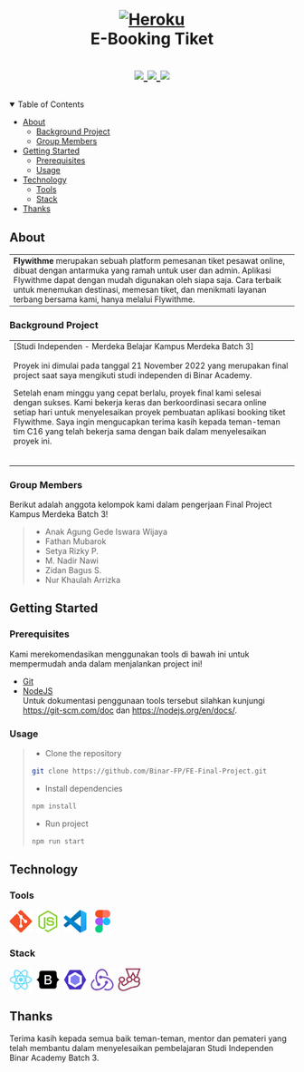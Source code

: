 <h1 align="center">
  <br>
  <a href="https://github.com/fiqriardiansyah/heroku-app"><img src="https://ik.imagekit.io/falonez/logo_-ZZF1GRrr.png?ik-sdk-version=javascript-1.4.3&updatedAt=1674137476268" alt="Heroku" style="width:45vw" ></a>
  <br>
  E-Booking Tiket
  <br>
  <p align="center">
    <a href="https://flywithme.my.id/">
      <img src="https://img.shields.io/badge/DemoProject-47B5FF.svg?style=for-the-badge&logo=chrome&logoColor=white&maxAge=2592000&amp;style=flat">
    </a>
    <a href="https://figma.com">
      <img src="https://img.shields.io/badge/FigmaDesign-ff69b4.svg?style=for-the-badge&logo=figma&logoColor=white&maxAge=2592000&amp;style=flat">
    </a>
    <a href="https://youtu.be/Dwkc0PzOI1o">
      <img src="https://img.shields.io/badge/Presentation-9772FB.svg?style=for-the-badge&logo=youtube&logoColor=white&maxAge=2592000&amp;style=flat">
    </a>
  </p>
</h1>

<details open="open">
<summary>Table of Contents</summary>

-   [About](#about)
    -   [Background Project](#background-project)
    -   [Group Members](#group-members)
-   [Getting Started](#getting-started)
    -   [Prerequisites](#prerequisites)
    -   [Usage](#usage)
-   [Technology](#technology)
    -   [Tools](#tools)
    -   [Stack](#stack)
-   [Thanks](#thanks)

</details>

## About

<table>
<tr>
<td>
<b>Flywithme</b> merupakan sebuah platform pemesanan tiket pesawat online, dibuat dengan antarmuka yang ramah untuk user dan admin. Aplikasi Flywithme dapat dengan mudah digunakan oleh siapa saja. Cara terbaik untuk menemukan destinasi, memesan tiket, dan menikmati layanan terbang bersama kami, hanya melalui Flywithme.


</td>
</tr>
</table>

### Background Project

<table>
<tr>
<td>
[Studi Independen - Merdeka Belajar Kampus Merdeka Batch 3]
<br><br>
Proyek ini dimulai pada tanggal 21 November 2022 yang merupakan final project saat saya mengikuti studi independen di Binar Academy.

Setelah enam minggu yang cepat berlalu, proyek final kami selesai dengan sukses. Kami bekerja keras dan berkoordinasi secara online setiap hari untuk menyelesaikan proyek pembuatan aplikasi booking tiket Flywithme. Saya ingin mengucapkan terima kasih kepada teman-teman tim C16 yang telah bekerja sama dengan baik dalam menyelesaikan proyek ini.
<br><br>
</td>
</tr>
</table>

### Group Members

Berikut adalah anggota kelompok kami dalam pengerjaan Final Project Kampus Merdeka Batch 3!

> -   Anak Agung Gede Iswara Wijaya
> -   Fathan Mubarok
> -   Setya Rizky P.
> -   M. Nadir Nawi
> -   Zidan Bagus S.
> -   Nur Khaulah Arrizka

## Getting Started

### Prerequisites

Kami merekomendasikan menggunakan tools di bawah ini untuk mempermudah anda dalam menjalankan project ini!

-   [Git](https://git-scm.com/downloads)
-   [NodeJS](https://nodejs.org/en/download/)
    <br>
    Untuk dokumentasi penggunaan tools tersebut silahkan kunjungi https://git-scm.com/doc dan https://nodejs.org/en/docs/.

### Usage

> -   Clone the repository
>
> ```bash
> git clone https://github.com/Binar-FP/FE-Final-Project.git
> ```
>
> -   Install dependencies
>
> ```bash
> npm install
> ```
> 
> -   Run project
>
> ```bash
> npm run start
> ```

## Technology

### Tools

<p>
<img src="https://raw.githubusercontent.com/devicons/devicon/1119b9f84c0290e0f0b38982099a2bd027a48bf1/icons/git/git-original.svg" title="Git" alt="Git" width="40" height="40"/>&nbsp;
<img src="https://raw.githubusercontent.com/devicons/devicon/1119b9f84c0290e0f0b38982099a2bd027a48bf1/icons/nodejs/nodejs-original.svg" title="NodeJS" alt="NodeJS" width="40" height="40"/>&nbsp;
<img src="https://raw.githubusercontent.com/devicons/devicon/1119b9f84c0290e0f0b38982099a2bd027a48bf1/icons/vscode/vscode-original.svg" title="Visual Studio Code" alt="Visual Studio Code" width="40" height="40"/>&nbsp;
<img src="https://raw.githubusercontent.com/devicons/devicon/1119b9f84c0290e0f0b38982099a2bd027a48bf1/icons/figma/figma-original.svg" title="Figma" alt="Figma" width="40" height="40"/>&nbsp;
</p>

### Stack

<p>
<img src="https://github.com/devicons/devicon/blob/master/icons/react/react-original.svg" title="React JS" alt="React JS" width="40" height="40"/>&nbsp;
<img src="https://github.com/devicons/devicon/blob/master/icons/bootstrap/bootstrap-plain.svg" title="Bootstrap" alt="Bootstrap" width="40" height="40"/>&nbsp;
<img src="https://raw.githubusercontent.com/devicons/devicon/1119b9f84c0290e0f0b38982099a2bd027a48bf1/icons/eslint/eslint-original.svg" title="Eslint" alt="Eslint" width="40" height="40"/>&nbsp;
<img src="https://raw.githubusercontent.com/devicons/devicon/1119b9f84c0290e0f0b38982099a2bd027a48bf1/icons/redux/redux-original.svg" title="Redux" alt="Redux" width="40" height="40"/>&nbsp;
<img src="https://raw.githubusercontent.com/devicons/devicon/1119b9f84c0290e0f0b38982099a2bd027a48bf1/icons/jest/jest-plain.svg" title="Jest" alt="Jest" width="40" height="40"/>&nbsp;
</p>

## Thanks

Terima kasih kepada semua baik teman-teman, mentor dan pemateri yang telah membantu dalam menyelesaikan pembelajaran Studi Independen Binar Academy Batch 3.
